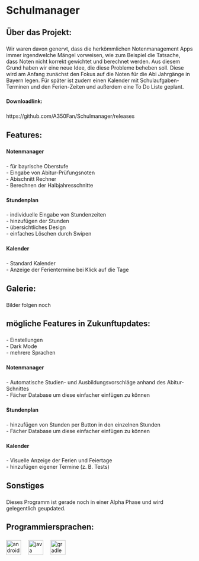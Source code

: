 <h1 align="left">Schulmanager</h1>

###

<h2 align="left">Über das Projekt:</h2>

###

<p align="left">Wir waren davon genervt, dass die herkömmlichen Notenmanagement Apps immer irgendwelche Mängel vorweisen, wie zum Beispiel die Tatsache, dass Noten nicht korrekt gewichtet und berechnet werden. Aus diesem Grund haben wir eine neue Idee, die diese Probleme beheben soll. Diese wird am Anfang zunächst den Fokus auf die Noten für die Abi Jahrgänge in Bayern legen. Für später ist zudem einen Kalender mit Schulaufgaben-Terminen und den Ferien-Zeiten und außerdem eine To Do Liste geplant.</p>

###

<h4 align="left">Downloadlink:</h4>

###

<p align="left">https://github.com/A350Fan/Schulmanager/releases</p>

###

<h2 align="left">Features:</h2>

###

<h4 align="left">Notenmanager</h4>

###

<p align="left">- für bayrische Oberstufe<br>- Eingabe von Abitur-Prüfungsnoten<br>- Abischnitt Rechner<br>- Berechnen der Halbjahresschnitte</p>

###

<h4 align="left">Stundenplan</h4>

###

<p align="left">- individuelle Eingabe von Stundenzeiten<br>- hinzufügen der Stunden<br>- übersichtliches Design<br>- einfaches Löschen durch Swipen</p>

###

<h4 align="left">Kalender</h4>

###

<p align="left">- Standard Kalender<br>- Anzeige der Ferientermine bei Klick auf die Tage</p>

###

<h2 align="left">Galerie:</h2>

###

<p align="left">Bilder folgen noch</p>

###

<h2 align="left">mögliche Features in Zukunftupdates:</h2>

###

<p align="left">- Einstellungen<br>- Dark Mode<br>- mehrere Sprachen</p>

###

<h4 align="left">Notenmanager</h4>

###

<p align="left">- Automatische Studien- und Ausbildungsvorschläge anhand des Abitur-Schnittes<br>- Fächer Database um diese einfacher einfügen zu können</p>

###

<h4 align="left">Stundenplan</h4>

###

<p align="left">- hinzufügen von Stunden per Button in den einzelnen Stunden<br>- Fächer Database um diese einfacher einfügen zu können</p>

###

<h4 align="left">Kalender</h4>

###

<p align="left">- Visuelle Anzeige der Ferien und Feiertage<br>- hinzufügen eigener Termine (z. B. Tests)</p>

###

<h2 align="left">Sonstiges</h2>

###

<p align="left">Dieses Programm ist gerade noch in einer Alpha Phase und wird gelegentlich geupdated.</p>

###

<h2 align="left">Programmiersprachen:</h2>

###

<div align="left">
  <img src="https://cdn.jsdelivr.net/gh/devicons/devicon/icons/androidstudio/androidstudio-original.svg" height="40" alt="androidstudio logo"  />
  <img width="12" />
  <img src="https://cdn.jsdelivr.net/gh/devicons/devicon/icons/java/java-original.svg" height="40" alt="java logo"  />
  <img width="12" />
  <img src="https://cdn.jsdelivr.net/gh/devicons/devicon/icons/gradle/gradle-original.svg" height="40" alt="gradle logo"  />
</div>

###
